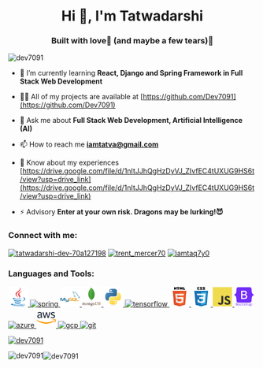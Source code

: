 <h1 align="center">Hi 👋, I'm Tatwadarshi</h1>
<h3 align="center">Built with love🥰 (and maybe a few tears)🥲</h3>

<p align="left"> <img src="https://komarev.com/ghpvc/?username=dev7091&label=Profile%20views&color=0e75b6&style=flat" alt="dev7091" /> </p>

- 🌱 I’m currently learning **React, Django and Spring Framework in Full Stack Web Development**

- 👨‍💻 All of my projects are available at [https://github.com/Dev7091](https://github.com/Dev7091)

- 💬 Ask me about **Full Stack Web Development, Artificial Intelligence (AI)**

- 📫 How to reach me **iamtatva@gmail.com**

- 📄 Know about my experiences [https://drive.google.com/file/d/1nItJJhQgHzDyVJ_ZIvfEC4tUXUG9HS6t/view?usp=drive_link](https://drive.google.com/file/d/1nItJJhQgHzDyVJ_ZIvfEC4tUXUG9HS6t/view?usp=drive_link)

- ⚡ Advisory **Enter at your own risk. Dragons may be lurking!😈**

<h3 align="left">Connect with me:</h3>
<p align="left">

<a href="https://linkedin.com/in/tatwadarshi-dev-70a127198" target="blank"><img align="center" src="https://raw.githubusercontent.com/rahuldkjain/github-profile-readme-generator/master/src/images/icons/Social/linked-in-alt.svg" alt="tatwadarshi-dev-70a127198" height="30" width="40" /></a>
<a href="https://instagram.com/trent_mercer70" target="blank"><img align="center" src="https://raw.githubusercontent.com/rahuldkjain/github-profile-readme-generator/master/src/images/icons/Social/instagram.svg" alt="trent_mercer70" height="30" width="40" /></a>
<a href="https://auth.geeksforgeeks.org/user/iamtaq7y0" target="blank"><img align="center" src="https://raw.githubusercontent.com/rahuldkjain/github-profile-readme-generator/master/src/images/icons/Social/geeks-for-geeks.svg" alt="iamtaq7y0" height="30" width="40" /></a>
</p>

<h3 align="left">Languages and Tools:</h3>
<p align="left"> 
  <a href="https://www.java.com" target="_blank" rel="noreferrer">
    <img src="https://raw.githubusercontent.com/devicons/devicon/master/icons/java/java-original.svg" alt="java" width="40" height="40"/>
  </a> 
  <a href="https://spring.io/" target="_blank" rel="noreferrer">
    <img src="https://www.vectorlogo.zone/logos/springio/springio-icon.svg" alt="spring" width="40" height="40"/>
  </a> 
  <a href="https://www.mysql.com/" target="_blank" rel="noreferrer">
    <img src="https://raw.githubusercontent.com/devicons/devicon/master/icons/mysql/mysql-original-wordmark.svg" alt="mysql" width="40" height="40"/>
  </a> 
  <a href="https://www.mongodb.com/" target="_blank" rel="noreferrer">
    <img src="https://raw.githubusercontent.com/devicons/devicon/master/icons/mongodb/mongodb-original-wordmark.svg" alt="mongodb" width="40" height="40"/>
  </a> 
  <a href="https://www.python.org" target="_blank" rel="noreferrer">
    <img src="https://raw.githubusercontent.com/devicons/devicon/master/icons/python/python-original.svg" alt="python" width="40" height="40"/>
  </a> 
  <a href="https://www.tensorflow.org" target="_blank" rel="noreferrer">
    <img src="https://www.vectorlogo.zone/logos/tensorflow/tensorflow-icon.svg" alt="tensorflow" width="40" height="40"/>
  </a> 
  <a href="https://www.w3.org/html/" target="_blank" rel="noreferrer">
    <img src="https://raw.githubusercontent.com/devicons/devicon/master/icons/html5/html5-original-wordmark.svg" alt="html5" width="40" height="40"/>
  </a> 
  <a href="https://www.w3schools.com/css/" target="_blank" rel="noreferrer">
    <img src="https://raw.githubusercontent.com/devicons/devicon/master/icons/css3/css3-original-wordmark.svg" alt="css3" width="40" height="40"/>
  </a> 
  <a href="https://developer.mozilla.org/en-US/docs/Web/JavaScript" target="_blank" rel="noreferrer">
    <img src="https://raw.githubusercontent.com/devicons/devicon/master/icons/javascript/javascript-original.svg" alt="javascript" width="40" height="40"/>
  </a> 
  <a href="https://getbootstrap.com" target="_blank" rel="noreferrer">
    <img src="https://raw.githubusercontent.com/devicons/devicon/master/icons/bootstrap/bootstrap-plain-wordmark.svg" alt="bootstrap" width="40" height="40"/>
  </a> 
  <a href="https://azure.microsoft.com/en-in/" target="_blank" rel="noreferrer">
    <img src="https://www.vectorlogo.zone/logos/microsoft_azure/microsoft_azure-icon.svg" alt="azure" width="40" height="40"/>
  </a> 
  <a href="https://aws.amazon.com" target="_blank" rel="noreferrer">
    <img src="https://raw.githubusercontent.com/devicons/devicon/master/icons/amazonwebservices/amazonwebservices-original-wordmark.svg" alt="aws" width="40" height="40"/>
  </a> 
  <a href="https://cloud.google.com" target="_blank" rel="noreferrer">
    <img src="https://www.vectorlogo.zone/logos/google_cloud/google_cloud-icon.svg" alt="gcp" width="40" height="40"/>
  </a> 
  <a href="https://git-scm.com/" target="_blank" rel="noreferrer">
    <img src="https://www.vectorlogo.zone/logos/git-scm/git-scm-icon.svg" alt="git" width="40" height="40"/>
  </a> 
</p>

<p align="left">
  <a href="https://github.com/ryo-ma/github-profile-trophy">
    <img src="https://github-profile-trophy.vercel.app/?username=dev7091&rank=SECRET,S,A,B" alt="dev7091" />
  </a>
</p>

<p><img align="left" src="https://github-readme-stats.vercel.app/api/top-langs?username=dev7091&show_icons=true&locale=en&layout=compact" alt="dev7091" /></p>

<p><img align="center" src="https://github-readme-streak-stats.herokuapp.com/?user=dev7091&" alt="dev7091" /></p>

